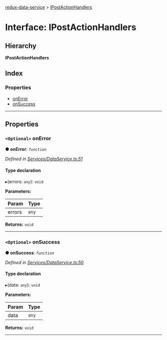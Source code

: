 [redux-data-service](../README.md) > [IPostActionHandlers](../interfaces/ipostactionhandlers.md)

# Interface: IPostActionHandlers

## Hierarchy

**IPostActionHandlers**

## Index

### Properties

* [onError](ipostactionhandlers.md#onerror)
* [onSuccess](ipostactionhandlers.md#onsuccess)

---

## Properties

<a id="onerror"></a>

### `<Optional>` onError

**● onError**: *`function`*

*Defined in [Services/DataService.ts:51](https://github.com/Rediker-Software/redux-data-service/blob/9a774aa/src/Services/DataService.ts#L51)*

#### Type declaration
▸(errors: *`any`*): `void`

**Parameters:**

| Param | Type |
| ------ | ------ |
| errors | `any` |

**Returns:** `void`

___
<a id="onsuccess"></a>

### `<Optional>` onSuccess

**● onSuccess**: *`function`*

*Defined in [Services/DataService.ts:50](https://github.com/Rediker-Software/redux-data-service/blob/9a774aa/src/Services/DataService.ts#L50)*

#### Type declaration
▸(data: *`any`*): `void`

**Parameters:**

| Param | Type |
| ------ | ------ |
| data | `any` |

**Returns:** `void`

___

